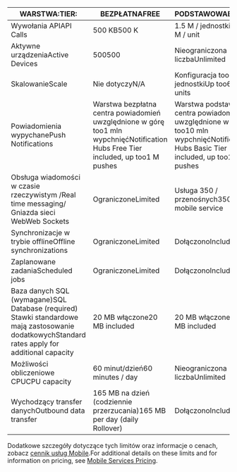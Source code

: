 
| <span data-ttu-id="3a073-101">WARSTWA:</span><span class="sxs-lookup"><span data-stu-id="3a073-101">TIER:</span></span> | <span data-ttu-id="3a073-102">BEZPŁATNA</span><span class="sxs-lookup"><span data-stu-id="3a073-102">FREE</span></span> | <span data-ttu-id="3a073-103">PODSTAWOWA</span><span class="sxs-lookup"><span data-stu-id="3a073-103">BASIC</span></span> | <span data-ttu-id="3a073-104">STANDARDOWA</span><span class="sxs-lookup"><span data-stu-id="3a073-104">STANDARD</span></span> |
| --- | --- | --- | --- |
| <span data-ttu-id="3a073-105">Wywołania API</span><span class="sxs-lookup"><span data-stu-id="3a073-105">API Calls</span></span> |<span data-ttu-id="3a073-106">500 KB</span><span class="sxs-lookup"><span data-stu-id="3a073-106">500 K</span></span> |<span data-ttu-id="3a073-107">1.5 M / jednostki</span><span class="sxs-lookup"><span data-stu-id="3a073-107">1.5 M / unit</span></span> |<span data-ttu-id="3a073-108">15 M / jednostki</span><span class="sxs-lookup"><span data-stu-id="3a073-108">15 M / unit</span></span> |
| <span data-ttu-id="3a073-109">Aktywne urządzenia</span><span class="sxs-lookup"><span data-stu-id="3a073-109">Active Devices</span></span> |<span data-ttu-id="3a073-110">500</span><span class="sxs-lookup"><span data-stu-id="3a073-110">500</span></span> |<span data-ttu-id="3a073-111">Nieograniczona liczba</span><span class="sxs-lookup"><span data-stu-id="3a073-111">Unlimited</span></span> |<span data-ttu-id="3a073-112">Nieograniczona liczba</span><span class="sxs-lookup"><span data-stu-id="3a073-112">Unlimited</span></span> |
| <span data-ttu-id="3a073-113">Skalowanie</span><span class="sxs-lookup"><span data-stu-id="3a073-113">Scale</span></span> |<span data-ttu-id="3a073-114">Nie dotyczy</span><span class="sxs-lookup"><span data-stu-id="3a073-114">N/A</span></span> |<span data-ttu-id="3a073-115">Konfiguracja too6 jednostki</span><span class="sxs-lookup"><span data-stu-id="3a073-115">Up too6 units</span></span> |<span data-ttu-id="3a073-116">Bez ograniczeń jednostek</span><span class="sxs-lookup"><span data-stu-id="3a073-116">Unlimited units</span></span> |
| <span data-ttu-id="3a073-117">Powiadomienia wypychane</span><span class="sxs-lookup"><span data-stu-id="3a073-117">Push Notifications</span></span> |<span data-ttu-id="3a073-118">Warstwa bezpłatna centra powiadomień uwzględnione w górę too1 mln wypchnięć</span><span class="sxs-lookup"><span data-stu-id="3a073-118">Notification Hubs Free Tier included, up too1 M pushes</span></span> |<span data-ttu-id="3a073-119">Warstwa podstawowa centra powiadomień uwzględnione w górę too10 mln wypchnięć</span><span class="sxs-lookup"><span data-stu-id="3a073-119">Notification Hubs Basic Tier included, up too10 M pushes</span></span> |<span data-ttu-id="3a073-120">Warstwy standardowa centra powiadomień uwzględnione w górę too10 mln wypchnięć</span><span class="sxs-lookup"><span data-stu-id="3a073-120">Notification Hubs Standard Tier included, up too10 M pushes</span></span> |
| <span data-ttu-id="3a073-121">Obsługa wiadomości w czasie rzeczywistym /</span><span class="sxs-lookup"><span data-stu-id="3a073-121">Real time messaging/</span></span><br/><span data-ttu-id="3a073-122">Gniazda sieci Web</span><span class="sxs-lookup"><span data-stu-id="3a073-122">Web Sockets</span></span> |<span data-ttu-id="3a073-123">Ograniczone</span><span class="sxs-lookup"><span data-stu-id="3a073-123">Limited</span></span> |<span data-ttu-id="3a073-124">Usługa 350 / przenośnych</span><span class="sxs-lookup"><span data-stu-id="3a073-124">350 / mobile service</span></span> |<span data-ttu-id="3a073-125">Nieograniczona liczba</span><span class="sxs-lookup"><span data-stu-id="3a073-125">Unlimited</span></span> |
| <span data-ttu-id="3a073-126">Synchronizacje w trybie offline</span><span class="sxs-lookup"><span data-stu-id="3a073-126">Offline synchronizations</span></span> |<span data-ttu-id="3a073-127">Ograniczone</span><span class="sxs-lookup"><span data-stu-id="3a073-127">Limited</span></span> |<span data-ttu-id="3a073-128">Dołączono</span><span class="sxs-lookup"><span data-stu-id="3a073-128">Included</span></span> |<span data-ttu-id="3a073-129">Dołączono</span><span class="sxs-lookup"><span data-stu-id="3a073-129">Included</span></span> |
| <span data-ttu-id="3a073-130">Zaplanowane zadania</span><span class="sxs-lookup"><span data-stu-id="3a073-130">Scheduled jobs</span></span> |<span data-ttu-id="3a073-131">Ograniczone</span><span class="sxs-lookup"><span data-stu-id="3a073-131">Limited</span></span> |<span data-ttu-id="3a073-132">Dołączono</span><span class="sxs-lookup"><span data-stu-id="3a073-132">Included</span></span> |<span data-ttu-id="3a073-133">Dołączono</span><span class="sxs-lookup"><span data-stu-id="3a073-133">Included</span></span> |
| <span data-ttu-id="3a073-134">Baza danych SQL (wymagane)</span><span class="sxs-lookup"><span data-stu-id="3a073-134">SQL Database (required)</span></span> <br/><span data-ttu-id="3a073-135">Stawki standardowe mają zastosowanie dodatkowych</span><span class="sxs-lookup"><span data-stu-id="3a073-135">Standard rates apply for additional capacity</span></span> |<span data-ttu-id="3a073-136">20 MB włączone</span><span class="sxs-lookup"><span data-stu-id="3a073-136">20 MB included</span></span> |<span data-ttu-id="3a073-137">20 MB włączone</span><span class="sxs-lookup"><span data-stu-id="3a073-137">20 MB included</span></span> |<span data-ttu-id="3a073-138">20 MB włączone</span><span class="sxs-lookup"><span data-stu-id="3a073-138">20 MB included</span></span> |
| <span data-ttu-id="3a073-139">Możliwości obliczeniowe CPU</span><span class="sxs-lookup"><span data-stu-id="3a073-139">CPU capacity</span></span> |<span data-ttu-id="3a073-140">60 minut/dzień</span><span class="sxs-lookup"><span data-stu-id="3a073-140">60 minutes / day</span></span> |<span data-ttu-id="3a073-141">Nieograniczona liczba</span><span class="sxs-lookup"><span data-stu-id="3a073-141">Unlimited</span></span> |<span data-ttu-id="3a073-142">Nieograniczona liczba</span><span class="sxs-lookup"><span data-stu-id="3a073-142">Unlimited</span></span> |
| <span data-ttu-id="3a073-143">Wychodzący transfer danych</span><span class="sxs-lookup"><span data-stu-id="3a073-143">Outbound data transfer</span></span> |<span data-ttu-id="3a073-144">165 MB na dzień (codziennie przerzucania)</span><span class="sxs-lookup"><span data-stu-id="3a073-144">165 MB per day (daily Rollover)</span></span> |<span data-ttu-id="3a073-145">Dołączono</span><span class="sxs-lookup"><span data-stu-id="3a073-145">Included</span></span> |<span data-ttu-id="3a073-146">Dołączono</span><span class="sxs-lookup"><span data-stu-id="3a073-146">Included</span></span> |

<span data-ttu-id="3a073-147">Dodatkowe szczegóły dotyczące tych limitów oraz informacje o cenach, zobacz [cennik usług Mobile](https://azure.microsoft.com/pricing/details/mobile-services/).</span><span class="sxs-lookup"><span data-stu-id="3a073-147">For additional details on these limits and for information on pricing, see [Mobile Services Pricing](https://azure.microsoft.com/pricing/details/mobile-services/).</span></span> 

